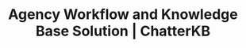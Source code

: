 ---
layout: marketing-home

# SEO and metadata
title: "Agency Workflow and Knowledge Base Solution | ChatterKB"
description: "ChatterKB turns your client knowledge into workflows, reports, and automations without the manual lift."

# Page content
hero:
  title: "Your Agency's Brain. Automated."
  split_title:
    main: "Your Agency's Brain."
    highlight: "Automated."
  description: "ChatterKB turns your client knowledge into workflows, reports, and campaigns without the manual lift."
  image: "/assets/images/marketing/hero-image.webp"
  primary_button:
    text: "Try It Free"
    url: "https://app.chatterkb.com/auth/signup"
  secondary_button:
    text: "Book 15-Min Call"
    url: "https://calendar.google.com/calendar/u/0/appointments/schedules/AcZssZ0oYQ10osj27ugUfwOrSoV893uJ-kWPhIKNBhII5bTlwc3j6HdkEunH29TciGeOttFjfxqEn92O"

problems:
  section_title: "What's Slowing Your Team Down"
  items:
    - title: "Brilliant Work, Buried and Forgotten"
      description: "Your team says smart things every day - but it's scattered across 12 tools and nobody can find it when it matters. That means wasted time, missed context, and clients getting half the value they paid for."
    - title: "Reporting That Bleeds Profit"
      description: "Every hour spent rebuilding decks and updates is an hour stolen from strategy. You're paying smart people to copy and paste - and clients feel it."
    - title: "Your Growth Is Breaking Your Team"
      description: "The more clients you win, the more your team drowns in repeatable tasks. Without systems, quality drops, delivery slows, and top performers burn out."

solution:
  title: "From Knowledge to Action in One Move"
  description: "ChatterKB is a workflow engine powered by everything your team already knows."
  image: "/assets/images/marketing/workflow-diagram.webp"
  steps:
    - title: "Capture Knowledge"
      description: "Connect your tools and ChatterKB automatically collects insights from meetings, documents, and chats."
      image: "/assets/images/marketing/workflow-step1.webp"
      badges:
        - "Slack"
        - "Google Drive"
        - "Notion" 
        - "YouTube"
        - "Zapier"
        - "And more..."
    - title: "Process & Organize"
      description: "AI structures information into actionable formats, categorizing insights and identifying patterns."
      image: "/assets/images/marketing/workflow-step2.webp"
      badges:
        - "Categorize"
        - "Summarize"
        - "Connect"
    - title: "Generate Results"
      description: "Transform insights into reports, workflows, and campaigns with a single click."
      image: "/assets/images/marketing/workflow-step3.webp"
      badges:
        - "Reports"
        - "Workflows"
        - "Zapier MCP"

features:
  tagline: "DISCOVER • AUTOMATE • SCALE"
  title: "Work Smarter, Not Harder"
  items:
    - icon: "bi-pin-angle-fill"
      title: "Pin Insights, Instantly Create Reports"
      description: "Mark key moments during chats and turn them into client-ready reports with no formatting needed."
      image: "/assets/images/marketing/feature-pin.png"
    - icon: "bi-file-earmark-text"
      title: "Get the Gold Without Reading the Docs"
      description: "Drop in a 50-page strategy PDF and get key messages, audience insights, and action items in seconds. No skimming. No guesswork."
      image: "/assets/images/marketing/feature-docs.webp"
    - icon: "bi-kanban"
      title: "Build SOPs That Run Themselves"
      description: "Turn your agency's best practices into AI-powered workflows that guide your team step by step - without you holding their hand."
      image: "/assets/images/marketing/feature-sop.png"
    - icon: "bi-people"
      title: "Keep the Brains, Even When People Leave"
      description: "Capture your team's expertise and make it usable forever. When someone quits, their knowledge stays - and your systems keep improving."
      image: "/assets/images/marketing/feature-team.webp"

roi:
  title: "The ROI of Getting This Right"
  benefits:
    - icon: "bi-clock"
      title: "Save Time"
      description: "10+ hours per week per strategist - reclaimed from reporting, searching, and re-explaining the same things."
    - icon: "bi-graph-up-arrow"
      title: "Grow Smarter"
      description: "Faster onboarding, repeatable results, and cleaner handoffs. Your systems grow with your team."
    - icon: "bi-robot"
      title: "Automate the Grind"
      description: "Turn repeat work into workflows. Free up your best people to actually think and lead."

cta:
  title: "Let's Build Your Agency's Brain"
  description: "See how ChatterKB can automate your workflows, elevate your team, and impress your clients."
  image: "/assets/images/marketing/product-screenshot.png"
  primary_button:
    text: "Try It Free"
    url: "https://app.chatterkb.com/auth/signup"
  secondary_button:
    text: "Book 15-Min Call"
    url: "https://calendar.google.com/calendar/u/0/appointments/schedules/AcZssZ0oYQ10osj27ugUfwOrSoV893uJ-kWPhIKNBhII5bTlwc3j6HdkEunH29TciGeOttFjfxqEn92O"

_trusted:
  text: "Trusted by fast-moving agencies that actually ship work"
  logos:
    - name: "Agency 1"
      image: "/assets/images/marketing/agency1-logo.webp"
    - name: "Agency 2"
      image: "/assets/images/marketing/agency2-logo.webp"
    - name: "Agency 3"
      image: "/assets/images/marketing/agency3-logo.webp"
    - name: "Agency 4"
      image: "/assets/images/marketing/agency4-logo.webp"
    - name: "Agency 5"
      image: "/assets/images/marketing/agency5-logo.webp"
--- 